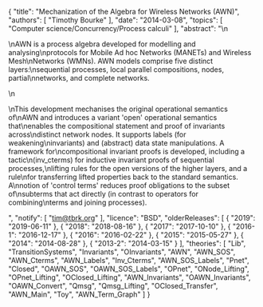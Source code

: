 {
    "title": "Mechanization of the Algebra for Wireless Networks (AWN)",
    "authors": [
        "Timothy Bourke"
    ],
    "date": "2014-03-08",
    "topics": [
        "Computer science/Concurrency/Process calculi"
    ],
    "abstract": "\n<p>\nAWN is a process algebra developed for modelling and analysing\nprotocols for Mobile Ad hoc Networks (MANETs) and Wireless Mesh\nNetworks (WMNs). AWN models comprise five distinct layers:\nsequential processes, local parallel compositions, nodes, partial\nnetworks, and complete networks.</p>\n<p>\nThis development mechanises the original operational semantics of\nAWN and introduces a variant 'open' operational semantics that\nenables the compositional statement and proof of invariants across\ndistinct network nodes. It supports labels (for weakening\ninvariants) and (abstract) data state manipulations. A framework for\ncompositional invariant proofs is developed, including a tactic\n(inv_cterms) for inductive invariant proofs of sequential processes,\nlifting rules for the open versions of the higher layers, and a rule\nfor transferring lifted properties back to the standard semantics. A\nnotion of 'control terms' reduces proof obligations to the subset of\nsubterms that act directly (in contrast to operators for combining\nterms and joining processes).</p>",
    "notify": [
        "tim@tbrk.org"
    ],
    "licence": "BSD",
    "olderReleases": [
        {
            "2019": "2019-06-11"
        },
        {
            "2018": "2018-08-16"
        },
        {
            "2017": "2017-10-10"
        },
        {
            "2016-1": "2016-12-17"
        },
        {
            "2016": "2016-02-22"
        },
        {
            "2015": "2015-05-27"
        },
        {
            "2014": "2014-08-28"
        },
        {
            "2013-2": "2014-03-15"
        }
    ],
    "theories": [
        "Lib",
        "TransitionSystems",
        "Invariants",
        "OInvariants",
        "AWN",
        "AWN_SOS",
        "AWN_Cterms",
        "AWN_Labels",
        "Inv_Cterms",
        "AWN_SOS_Labels",
        "Pnet",
        "Closed",
        "OAWN_SOS",
        "OAWN_SOS_Labels",
        "OPnet",
        "ONode_Lifting",
        "OPnet_Lifting",
        "OClosed_Lifting",
        "AWN_Invariants",
        "OAWN_Invariants",
        "OAWN_Convert",
        "Qmsg",
        "Qmsg_Lifting",
        "OClosed_Transfer",
        "AWN_Main",
        "Toy",
        "AWN_Term_Graph"
    ]
}